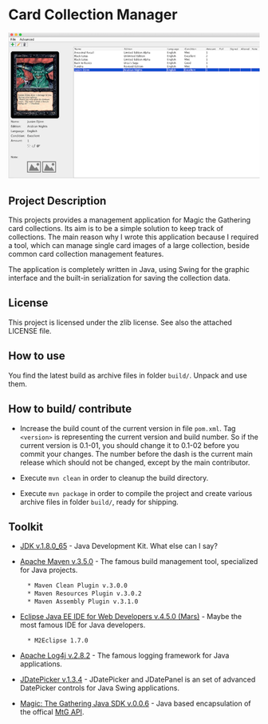 # Card Collection Manager
![img1](img1.png)
## Project Description
This projects provides a management application for Magic the Gathering card collections. Its aim is to be a simple solution to keep track of collections. The main reason why I wrote this application because I required a tool, which can manage single card images of a large collection, beside common card collection management features.

The application is completely written in Java, using Swing for the graphic interface and the built-in serialization for saving the collection data.

## License
This project is licensed under the zlib license. See also the attached LICENSE file.

## How to use
You find the latest build as archive files in folder `build/`. Unpack and use them.

## How to build/ contribute
* Increase the build count of the current version in file `pom.xml`. Tag `<version>` is representing the current version and build number. So if the current version is 0.1-01, you should change it to 0.1-02 before you commit your changes. The number before the dash is the current main release which should not be changed, except by the main contributor. 

* Execute `mvn clean` in order to cleanup the build directory.
* Execute `mvn package` in order to compile the project and create various archive files in folder `build/`, ready for shipping.

## Toolkit
* [JDK v.1.8.0_65](http://www.oracle.com/technetwork/java/javase/downloads/jdk8-downloads-2133151.html) - Java Development Kit. What else can I say?


* [Apache Maven v.3.5.0](https://maven.apache.org/) - The famous build management tool, specialized for Java projects.
	
		* Maven Clean Plugin v.3.0.0
		* Maven Resources Plugin v.3.0.2
		* Maven Assembly Plugin v.3.1.0


* [Eclipse Java EE IDE for Web Developers v.4.5.0 (Mars)](https://www.eclipse.org) - Maybe the most famous IDE for Java developers.

		* M2Eclipse 1.7.0

* [Apache Log4j v.2.8.2](https://logging.apache.org/log4j/2.x/) - The famous logging framework for Java applications.

* [JDatePicker v.1.3.4](https://jdatepicker.org) - JDatePicker and JDatePanel is an set of advanced DatePicker controls for Java Swing applications.

* [Magic: The Gathering Java SDK v.0.0.6](https://github.com/MagicTheGathering/mtg-sdk-java) - Java based encapsulation of the offical [MtG API](https://magicthegathering.io).
